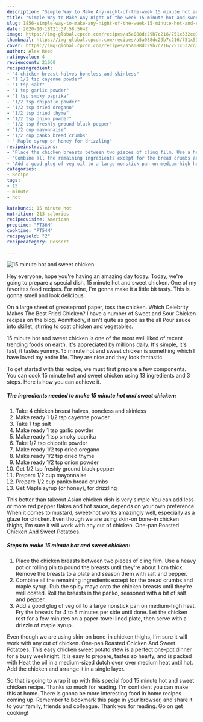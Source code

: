 ```yaml
---
description: "Simple Way to Make Any-night-of-the-week 15 minute hot and sweet chicken"
title: "Simple Way to Make Any-night-of-the-week 15 minute hot and sweet chicken"
slug: 1856-simple-way-to-make-any-night-of-the-week-15-minute-hot-and-sweet-chicken
date: 2020-10-18T21:37:58.564Z
image: https://img-global.cpcdn.com/recipes/a5a088dc29b7c216/751x532cq70/15-minute-hot-and-sweet-chicken-recipe-main-photo.jpg
thumbnail: https://img-global.cpcdn.com/recipes/a5a088dc29b7c216/751x532cq70/15-minute-hot-and-sweet-chicken-recipe-main-photo.jpg
cover: https://img-global.cpcdn.com/recipes/a5a088dc29b7c216/751x532cq70/15-minute-hot-and-sweet-chicken-recipe-main-photo.jpg
author: Alex Reed
ratingvalue: 4
reviewcount: 21660
recipeingredient:
- "4 chicken breast halves boneless and skinless"
- "1 1/2 tsp cayenne powder"
- "1 tsp salt"
- "1 tsp garlic powder"
- "1 tsp smoky paprika"
- "1/2 tsp chipotle powder"
- "1/2 tsp dried oregano"
- "1/2 tsp dried thyme"
- "1/2 tsp onion powder"
- "1/2 tsp freshly ground black pepper"
- "1/2 cup mayonnaise"
- "1/2 cup panko bread crumbs"
- " Maple syrup or honey for drizzling"
recipeinstructions:
- "Place the chicken breasts between two pieces of cling film. Use a heavy pot or rolling pin to pound the breasts until they&#39;re about 1 cm thick. Remove the breasts to a plate and season them with salt and pepper."
- "Combine all the remaining ingredients except for the bread crumbs and maple syrup. Rub the spicy mayo onto the chicken breasts until they&#39;re well coated. Roll the breasts in the panko, seasoned with a bit of salt and pepper."
- "Add a good glug of veg oil to a large nonstick pan on medium-high heat. Fry the breasts for 4 to 5 minutes per side until done. Let the chicken rest for a few minutes on a paper-towel lined plate, then serve with a drizzle of maple syrup."
categories:
- Recipe
tags:
- 15
- minute
- hot

katakunci: 15 minute hot 
nutrition: 213 calories
recipecuisine: American
preptime: "PT36M"
cooktime: "PT54M"
recipeyield: "2"
recipecategory: Dessert

---
```



![15 minute hot and sweet chicken](https://img-global.cpcdn.com/recipes/a5a088dc29b7c216/751x532cq70/15-minute-hot-and-sweet-chicken-recipe-main-photo.jpg)

Hey everyone, hope you're having an amazing day today. Today, we're going to prepare a special dish, 15 minute hot and sweet chicken. One of my favorites food recipes. For mine, I'm gonna make it a little bit tasty. This is gonna smell and look delicious.

On a large sheet of greaseproof paper, toss the chicken. Which Celebrity Makes The Best Fried Chicken? I have a number of Sweet and Sour Chicken recipes on the blog. Admittedly, it isn&#39;t quite as good as the all Pour sauce into skillet, stirring to coat chicken and vegetables.

15 minute hot and sweet chicken is one of the most well liked of recent trending foods on earth. It's appreciated by millions daily. It's simple, it's fast, it tastes yummy. 15 minute hot and sweet chicken is something which I have loved my entire life. They are nice and they look fantastic.


To get started with this recipe, we must first prepare a few components. You can cook 15 minute hot and sweet chicken using 13 ingredients and 3 steps. Here is how you can achieve it.

<!--inarticleads1-->

##### The ingredients needed to make 15 minute hot and sweet chicken:

1. Take 4 chicken breast halves, boneless and skinless
1. Make ready 1 1/2 tsp cayenne powder
1. Take 1 tsp salt
1. Make ready 1 tsp garlic powder
1. Make ready 1 tsp smoky paprika
1. Take 1/2 tsp chipotle powder
1. Make ready 1/2 tsp dried oregano
1. Make ready 1/2 tsp dried thyme
1. Make ready 1/2 tsp onion powder
1. Get 1/2 tsp freshly ground black pepper
1. Prepare 1/2 cup mayonnaise
1. Prepare 1/2 cup panko bread crumbs
1. Get  Maple syrup (or honey), for drizzling


This better than takeout Asian chicken dish is very simple You can add less or more red pepper flakes and hot sauce, depends on your own preference. When it comes to mustard, sweet-hot works amazingly well, especially as a glaze for chicken. Even though we are using skin-on bone-in chicken thighs, I&#39;m sure it will work with any cut of chicken. One-pan Roasted Chicken And Sweet Potatoes. 

<!--inarticleads2-->

##### Steps to make 15 minute hot and sweet chicken:

1. Place the chicken breasts between two pieces of cling film. Use a heavy pot or rolling pin to pound the breasts until they&#39;re about 1 cm thick. Remove the breasts to a plate and season them with salt and pepper.
1. Combine all the remaining ingredients except for the bread crumbs and maple syrup. Rub the spicy mayo onto the chicken breasts until they&#39;re well coated. Roll the breasts in the panko, seasoned with a bit of salt and pepper.
1. Add a good glug of veg oil to a large nonstick pan on medium-high heat. Fry the breasts for 4 to 5 minutes per side until done. Let the chicken rest for a few minutes on a paper-towel lined plate, then serve with a drizzle of maple syrup.


Even though we are using skin-on bone-in chicken thighs, I&#39;m sure it will work with any cut of chicken. One-pan Roasted Chicken And Sweet Potatoes. This easy chicken sweet potato stew is a perfect one-pot dinner for a busy weeknight. It is easy to prepare, tastes so hearty, and is packed with Heat the oil in a medium-sized dutch oven over medium heat until hot. Add the chicken and arrange it in a single layer. 

So that is going to wrap it up with this special food 15 minute hot and sweet chicken recipe. Thanks so much for reading. I'm confident you can make this at home. There is gonna be more interesting food in home recipes coming up. Remember to bookmark this page in your browser, and share it to your family, friends and colleague. Thank you for reading. Go on get cooking!
